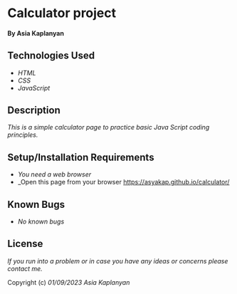 # Calculator project

#### By Asia Kaplanyan

## Technologies Used

* _HTML_
* _CSS_
* _JavaScript_

## Description

_This is a simple calculator page to practice basic Java Script coding principles._

## Setup/Installation Requirements

* _You need a web browser_
* _Open this page from your browser https://asyakap.github.io/calculator/


## Known Bugs

* _No known bugs_


## License

_If you run into a problem or in case you have any ideas or concerns please contact me._

Copyright (c) _01/09/2023_ _Asia Kaplanyan_ 